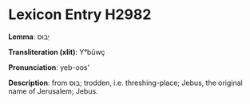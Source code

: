 # Lexicon Entry H2982

**Lemma**: יְבוּס

**Transliteration (xlit)**: Yᵉbûwç

**Pronunciation**: yeb-oos'

**Description**:
from בּוּס; trodden, i.e. threshing-place; Jebus, the original name of Jerusalem; Jebus.
